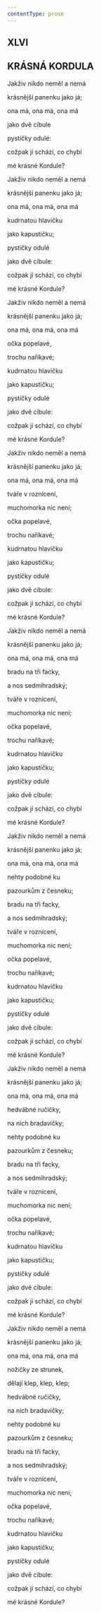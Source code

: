 ```yaml
---
contentType: prose
---
```


## XLVI  

## KRÁSNÁ KORDULA

Jakživ nikdo neměl a nemá  

krásnější panenku jako já;

ona má, ona má, ona má

jako dvě cibule

pystíčky odulé:

cožpak jí schází, co chybí

mé krásné Kordule?

Jakživ nikdo neměl a nemá

krásnější panenku jako já;

ona má, ona má, ona má

kudrnatou hlavičku

jako kapustičku;

pystíčky odulé

jako dvě cibule:

cožpak jí schází, co chybí

mé krásné Kordule?

Jakživ nikdo neměl a nemá

krásnější panenku jako já;

ona má, ona má, ona má

očka popelavé,

trochu naříkavé;

kudrnatou hlavičku

jako kapustičku;

pystíčky odulé

jako dvě cibule:

cožpak jí schází, co chybí

mé krásné Kordule?

Jakživ nikdo neměl a nemá

krásnější panenku jako já;

ona má, ona má, ona má

tváře v roznícení,

muchomorka nic není;

očka popelavé,

trochu naříkavé;

kudrnatou hlavičku

jako kapustičku;

pystíčky odulé

jako dvě cibule:

cožpak jí schází, co chybí

mé krásné Kordule?

Jakživ nikdo neměl a nemá

krásnější panenku jako já;

ona má, ona má, ona má

bradu na tři facky,

a nos sedmihradský;

tváře v roznícení,

muchomorka nic není;

očka popelavé,

trochu naříkavé;

kudrnatou hlavičku

jako kapustičku;

pystíčky odulé

jako dvě cibule:

cožpak jí schází, co chybí

mé krásné Kordule?

Jakživ nikdo neměl a nemá

krásnější panenku jako já;

ona má, ona má, ona má

nehty podobné ku

pazourkům z česneku;

bradu na tři facky,

a nos sedmihradský;

tváře v roznícení,

muchomorka nic není;

očka popelavé,

trochu naříkavé;

kudrnatou hlavičku

jako kapustičku;

pystíčky odulé

jako dvě cibule:

cožpak jí schází, co chybí

mé krásné Kordule?

Jakživ nikdo neměl a nemá

krásnější panenku jako já;

ona má, ona má, ona má

hedvábné ručičky,

na nich bradavičky;

nehty podobné ku

pazourkům z česneku;

bradu na tři facky,

a nos sedmihradský;

tváře v roznícení,

muchomorka nic není;

očka popelavé,

trochu naříkavé;

kudrnatou hlavičku

jako kapustičku;

pystíčky odulé

jako dvě cibule:

cožpak jí schází, co chybí

mé krásné Kordule?

Jakživ nikdo neměl a nemá

krásnější panenku jako já;

ona má, ona má, ona má

nožičky ze strunek,

dělají klep, klep, klep;

hedvábné ručičky,

na nich bradavičky;

nehty podobné ku

pazourkům z česneku;

bradu na tři facky,

a nos sedmihradský;

tváře v roznícení,

muchomorka nic není;

očka popelavé,

trochu naříkavé;

kudrnatou hlavičku

jako kapustičku;

pystíčky odulé

jako dvě cibule:

cožpak jí schází, co chybí

mé krásné Kordule?
